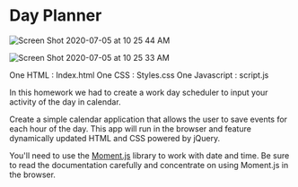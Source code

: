 
# Day Planner 

![Screen Shot 2020-07-05 at 10 25 44 AM](https://user-images.githubusercontent.com/61078512/86534898-48018b80-beaa-11ea-841e-3c25e8cafeeb.png)

![Screen Shot 2020-07-05 at 10 25 33 AM](https://user-images.githubusercontent.com/61078512/86534906-55b71100-beaa-11ea-85af-4596b67a0696.png)

One HTML : Index.html
One CSS : Styles.css 
One Javascript : script.js

In this homework we had to create a work day scheduler to input your activity of the day in calendar. 

Create a simple calendar application that allows the user to save events for each hour of the day. This app will run in the browser and feature dynamically updated HTML and CSS powered by jQuery.

You'll need to use the [Moment.js](https://momentjs.com/) library to work with date and time. Be sure to read the documentation carefully and concentrate on using Moment.js in the browser.
